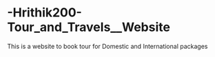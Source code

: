 # -Hrithik200-Tour_and_Travels__Website
This is a website to book tour for Domestic and International packages
